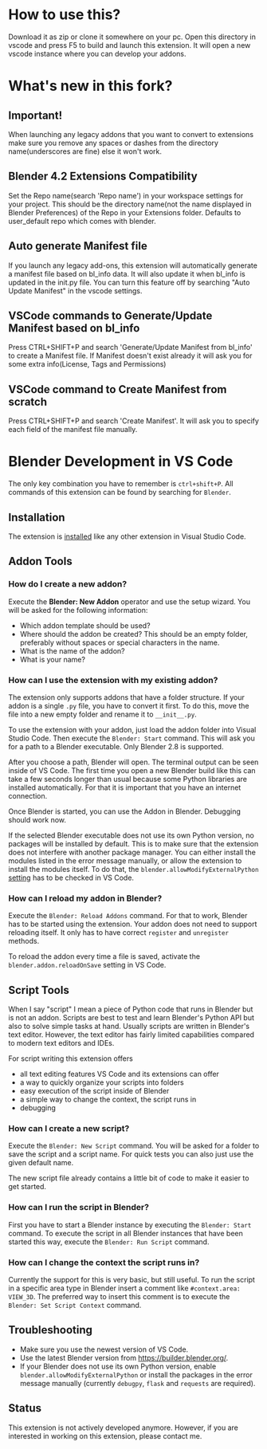 # How to use this? 
Download it as zip or clone it somewhere on your pc. Open this directory in vscode and press F5 to build and launch this extension. It will open a new vscode instance where you can develop your addons. 
# What's new in this fork?
## Important! 
When launching any legacy addons that you want to convert to extensions make sure you remove any spaces or dashes from the directory name(underscores are fine) else it won't work. 
## Blender 4.2 Extensions Compatibility
Set the Repo name(search 'Repo name') in your workspace settings for your project. This should be the directory name(not the name displayed in Blender Preferences) of the Repo in your Extensions folder. Defaults to user_default repo which comes with blender.
## Auto generate Manifest file
If you launch any legacy add-ons, this extension will automatically generate a manifest file based on bl_info data. It will also update it when bl_info is updated in the init.py file.
You can turn this feature off by searching "Auto Update Manifest" in the vscode settings.
## VSCode commands to Generate/Update Manifest based on bl_info
Press CTRL+SHIFT+P and search 'Generate/Update Manifest from bl_info' to create a Manifest file. If Manifest doesn't exist already it will ask you for some extra info(License, Tags and Permissions)
## VSCode command to Create Manifest from scratch
Press CTRL+SHIFT+P and search 'Create Manifest'. It will ask you to specify each field of the manifest file manually.
# Blender Development in VS Code

The only key combination you have to remember is `ctrl+shift+P`.
All commands of this extension can be found by searching for `Blender`.

## Installation

The extension is [installed](https://code.visualstudio.com/docs/editor/extension-gallery) like any other extension in Visual Studio Code.

## Addon Tools

### How do I create a new addon?

Execute the **Blender: New Addon** operator and use the setup wizard.
You will be asked for the following information:
* Which addon template should be used?
* Where should the addon be created? This should be an empty folder, preferably without spaces or special characters in the name.
* What is the name of the addon?
* What is your name?

### How can I use the extension with my existing addon?

The extension only supports addons that have a folder structure.
If your addon is a single `.py` file, you have to convert it first.
To do this, move the file into a new empty folder and rename it to `__init__.py`.

To use the extension with your addon, just load the addon folder into Visual Studio Code.
Then execute the `Blender: Start` command.
This will ask you for a path to a Blender executable.
Only Blender 2.8 is supported.

After you choose a path, Blender will open.
The terminal output can be seen inside of VS Code.
The first time you open a new Blender build like this can take a few seconds longer than usual because some Python libraries are installed automatically.
For that it is important that you have an internet connection.

Once Blender is started, you can use the Addon in Blender.
Debugging should work now.

If the selected Blender executable does not use its own Python version, no packages will be installed by default.
This is to make sure that the extension does not interfere with another package manager.
You can either install the modules listed in the error message manually, or allow the extension to install the modules itself.
To do that, the `blender.allowModifyExternalPython` [setting](https://code.visualstudio.com/docs/getstarted/settings) has to be checked in VS Code.

### How can I reload my addon in Blender?

Execute the `Blender: Reload Addons` command.
For that to work, Blender has to be started using the extension.
Your addon does not need to support reloading itself.
It only has to have correct `register` and `unregister` methods.

To reload the addon every time a file is saved, activate the `blender.addon.reloadOnSave` setting in VS Code.

## Script Tools

When I say "script" I mean a piece of Python code that runs in Blender but is not an addon.
Scripts are best to test and learn Blender's Python API but also to solve simple tasks at hand.
Usually scripts are written in Blender's text editor.
However, the text editor has fairly limited capabilities compared to modern text editors and IDEs.

For script writing this extension offers
- all text editing features VS Code and its extensions can offer
- a way to quickly organize your scripts into folders
- easy execution of the script inside of Blender
- a simple way to change the context, the script runs in
- debugging

### How can I create a new script?

Execute the `Blender: New Script` command.
You will be asked for a folder to save the script and a script name.
For quick tests you can also just use the given default name.

The new script file already contains a little bit of code to make it easier to get started.

### How can I run the script in Blender?

First you have to start a Blender instance by executing the `Blender: Start` command.
To execute the script in all Blender instances that have been started this way, execute the `Blender: Run Script` command.

### How can I change the context the script runs in?

Currently the support for this is very basic, but still useful.
To run the script in a specific area type in Blender insert a comment like `#context.area: VIEW_3D`.
The preferred way to insert this comment is to execute the `Blender: Set Script Context` command.

## Troubleshooting

- Make sure you use the newest version of VS Code.
- Use the latest Blender version from https://builder.blender.org/.
- If your Blender does not use its own Python version, enable `blender.allowModifyExternalPython` or install the packages in the error message manually (currently `debugpy`, `flask` and `requests` are required).

## Status

This extension is not actively developed anymore. However, if you are interested in working on this extension, please contact me.
